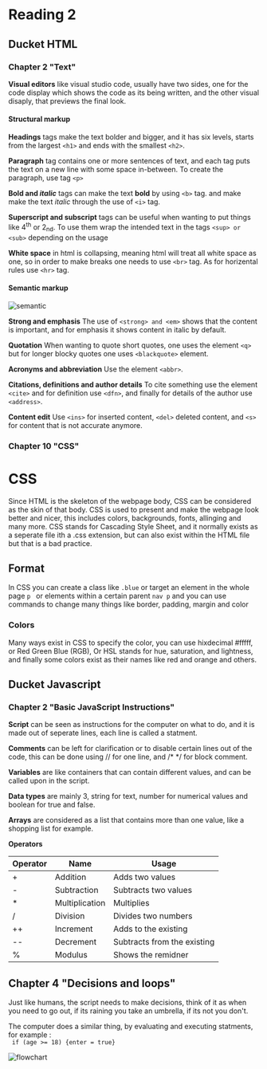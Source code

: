 # Reading 2

## Ducket HTML

### Chapter 2 "Text"

**Visual editors** like visual studio code, usually have two sides, one for the code display which shows the code as its being written, and the other visual disaply, that previews the final look.

#### Structural markup

**Headings** tags make the text bolder and bigger, and it has six levels, starts from the largest `<h1>` and ends with the smallest `<h2>`.

**Paragraph** tag contains one or more sentences of text, and each tag puts the text on a new line with some space in-between. To create the paragraph, use tag `<p>`

**Bold and *italic*** tags can make the text **bold** by using `<b>` tag. and make make the text *italic* through the use of `<i>` tag.

**Superscript and subscript** tags can be useful when wanting to put things like 4<sup>th</sup> or 2<sub>nd</sub>. To use them wrap the intended text in the tags `<sup> or <sub>` depending on the usage

**White space** in html is collapsing, meaning html will treat all white space as one, so in order to make breaks one needs to use `<br>` tag. As for horizental rules use `<hr>` tag.

#### Semantic markup

![semantic](https://enlightsolution.com/wp-content/uploads/2019/06/pic-1-300x187.jpg)

**Strong and emphasis** The use of `<strong> and <em>` shows that the content is important, and for emphasis it shows content in italic by default.

**Quotation** When wanting to quote short quotes, one uses the element `<q>` but for longer blocky quotes one uses `<blackquote>` element.

**Acronyms and abbreviation** Use the element `<abbr>`.

**Citations, definitions and author details** To cite something use the element `<cite>` and for definition use `<dfn>`, and finally for details of the author use `<address>`.

**Content edit** Use `<ins>` for inserted content, `<del>` deleted content, and `<s>` for content that is not accurate anymore.

### Chapter 10 "CSS"

# CSS

Since HTML is the skeleton of the webpage body, CSS can be considered as the skin of that body. CSS is used to present and make the webpage look better and nicer, this includes colors, backgrounds, fonts, allinging and many more. CSS stands for Cascading Style Sheet, and it normally exists as a seperate file ith a .css extension, but can also exist within the HTML file but that is a bad practice.

## Format

In CSS you can create a class like `.blue` or target an element in the whole page `p ` or elements within a certain parent `nav p` and you can use commands to change many things like border, padding, margin and color

### Colors

Many ways exist in CSS to specify the color, you can use hixdecimal #fffff, or Red Green Blue (RGB), Or HSL stands for hue, saturation, and lightness, and finally some colors exist as their names like red and orange and others.

## Ducket Javascript

### Chapter 2 "Basic JavaScript Instructions"

**Script** can be seen as instructions for the computer on what to do, and it is made out of seperate lines, each line is called a statment.

**Comments** can be left for clarification or to disable certain lines out of the code, this can be done using // for one line, and /* */ for block comment.

**Variables** are like containers that can contain different values, and can be called upon in the script.

**Data types** are mainly 3, string for text, number for numerical values and boolean for true and false.

**Arrays** are considered as a list that contains more than one value, like a shopping list for example.

**Operators**

Operator | Name | Usage
-------- | ---- | -----
+ | Addition| Adds two values
- | Subtraction | Subtracts two values
* | Multiplication | Multiplies
/ | Division | Divides two numbers
++ | Increment | Adds to the existing
-- | Decrement | Subtracts from the existing
% | Modulus | Shows the remidner

## Chapter 4 "Decisions and loops"

Just like humans, the script needs to make decisions, think of it as when you need to go out, if its raining you take an umbrella, if its not you don't. 

The computer does a similar thing, by evaluating and executing statments, for example :
<br>
` if (age >= 18) {enter = true}`

![flowchart](https://www.syncfusion.com/products/essential-js2/control/images/diagram/flowchart.png)